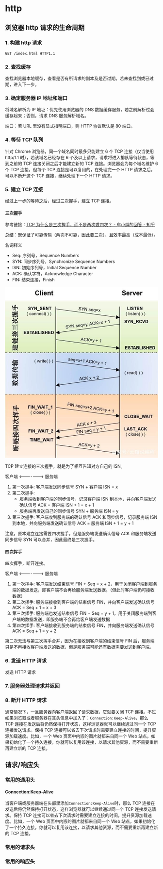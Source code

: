 # http

## 浏览器 http 请求的生命周期

### 1. 构建 http 请求

```txt
GET /index.html HTTP1.1
```

### 2. 查找缓存

查找浏览器本地缓存，查看是否有所请求的副本及是否过期。若未查找到或已过期，进入下一步。

### 3. 确定服务器 IP 地址和端口

将域名解析为 IP 地址：优先使用浏览器的 DNS 数据缓存服务，若之前解析过会缓存起来；否则，请求 DNS 服务解析域名。

端口：若 URL 里没有显式指明端口，则 HTTP 协议默认是 80 端口。

### 4. 等待 TCP 队列

针对 Chrome 浏览器，同一个域名同时最多只能建立 6 个 TCP 连接（仅当使用 http/1.1 时），若该域名已经存在 6 个及以上请求，请求将进入排队等待状态，等到之前的 TCP 连接关闭之后才能建立新的 TCP 连接。浏览器会为每个域名维护 6 个 TCP 连接，但每个 TCP 连接是可以复用的，在处理完一个 HTTP 请求之后，可以不断开这个 TCP 连接，继续处理下一个 HTTP 请求。

### 5. 建立 TCP 连接

经过上一步的等待之后，经过三次握手，建立 TCP 连接。

#### 三次握手

参考链接：[TCP 为什么是三次握手，而不是两次或四次？ - 车小胖的回答 - 知乎](https://www.zhihu.com/question/24853633/answer/115173386)

总结：既保证了可靠传输（两次不可靠，因此要三次），且效率最高（成本最低）。

名词释义

- Seq: 序列号，Sequence Numbers
- SYN: 同步序列号，Synchronize Sequence Numbers
- ISN: 初始序列号，Initial Sequence Number
- ACK: 确认字符，Acknowledge Character
- FIN: 结束连接，Finish

![TCP](./images/tcp.png)

TCP 建立连接的三次握手，就是为了相互告知对方自己的 ISN。

客户端 <-------> 服务端

1. 第一次握手: 客户端发送同步信号 SYN + 客户端 ISN = x
2. 第二次握手:
   - 服务端收到客户端的同步信号，记录客户端 ISN 到本地，并向客户端发送确认信号 ACK = 客户端 ISN + 1 = x + 1
   - 服务端再发送自己的同步信号 SYN + 服务端 ISN = y
3. 第三次握手: 客户端收到服务端的确认信号 ACK 和同步信号，记录服务端 ISN 到本地，并向服务端发送确认信号 ACK = 服务端 ISN + 1 = y + 1

注意，原本建立连接需要四次握手，但是服务端发送确认信号 ACK 和服务端发送同步信号 SYN 可以合并，因此最终是三次握手。

#### 四次挥手

四次挥手，断开连接。

客户端 <-------> 服务端

1. 第一次挥手: 客户端发送结束信号 FIN + Seq = x + 2，用于关闭客户端到服务端的数据发送，即客户端不会再给服务端发送数据。（但此时客户端仍可接收数据）
2. 第二次挥手: 服务端接收到客户端的结束信号 FIN，并向客户端发送确认信号 ACK = Seq + 1 = x + 3
3. 第三次挥手: 服务端也发送结束信号 FIN + Seq = y + 1，用于关闭服务端到客户端的数据发送，即服务端不会再给客户端发送数据
4. 第四次挥手: 客户端接收到服务端的结束信号 FIN，并向服务端发送确认信号 ACK = Seq + 1 = y + 2

第二次无法与第三次挥手合并，因为在接收到客户端的结束信号 FIN 后，服务端只是不再接收客户端发送的数据，但是服务端可能还有数据需要发送到客户端。

### 6. 发送 HTTP 请求

发送 HTTP 请求

### 7. 服务器处理请求并返回

### 8. 断开 HTTP 请求

通常情况下，一旦服务器向客户端返回了请求数据，它就要关闭 TCP 连接。不过如果浏览器或者服务器在其头信息中加入了：`Connection:Keep-Alive`，那么 TCP 连接在发送后将仍然保持打开状态，这样浏览器就可以继续通过同一个 TCP 连接发送请求。保持 TCP 连接可以省去下次请求时需要建立连接的时间，提升资源加载速度。比如，一个 Web 页面中内嵌的图片就都来自同一个 Web 站点，如果初始化了一个持久连接，你就可以复用该连接，以请求其他资源，而不需要重新再建立新的 TCP 连接。

## 请求/响应头

### 常用的通用头

#### Connection:Keep-Alive

当客户端或服务器端在头部里添加`Connection:Keep-Alive`时，那么 TCP 连接在发送后将仍然保持打开状态，这样浏览器就可以继续通过同一个 TCP 连接发送请求。保持 TCP 连接可以省去下次请求时需要建立连接的时间，提升资源加载速度。比如，一个 Web 页面中内嵌的图片就都来自同一个 Web 站点，如果初始化了一个持久连接，你就可以复用该连接，以请求其他资源，而不需要重新再建立新的 TCP 连接。

### 常用的请求头

### 常用的响应头
